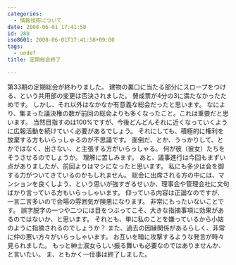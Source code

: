 ```yaml
---
categories:
  - 情報技術について
date: 2008-06-01 17:41:58
id: 280
iso8601: 2008-06-01T17:41:58+09:00
tags:
  - undef
title: 定期総会終了

---
```


第33期の定期総会が終わりました。
建物の裏口に当たる部分にスロープをつける、という共用部の変更は否決されました。
賛成票が4分の3に満たなかったためです。
しかし、それ以外はなかなか有意義な総会だったと思います。
なにより、集まった議決権の数が前回の総会よりも多くなったこと。これは重要だと思います。
当然目指すのは100%ですが、今後どんどんそれに近くなっていくように広報活動を続けていく必要があるでしょう。
それにしても、積極的に権利を放棄する方もいらっしゃるのが不思議です。
面倒だ、とか、うっかりして、とかではなく、出さない、と主張する方がいらっしゃる。
何が彼（彼女）たちをそうさせるのでしょうか。
理解に苦しみます。
あと、議事進行は今回もまずい点がありましたが、前回よりはマシになったと思います。
私にも多少は会を御する力がついてきているのかもしれません。
総会に出席される方の中には、マンションを良くしよう、という思いが強すぎるせいか、理事会や管理会社に文句ばかり言っている方もいらっしゃいます。
仰っている内容は正論なのですが、一言二言多いので会場の雰囲気が険悪になります。
非常にもったいないことです。
誤字脱字の一つや二つには目をつぶってこそ、大きな指摘事項に効果があるのではないか、と思います。
それとも、単に私のことを嫌っているから小姑のように指摘されるのでしょうか？
また、過去の因縁関係があるらしく、非常に仲の悪い方々がいらっしゃいます。
お互いを暗に攻撃するような発言が時々見られました。
もっと紳士淑女らしい振る舞いも必要なのではありませんか、と言いたい。
ま、ともかく一仕事は終了しました。
    	
